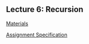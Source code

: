 ## Lecture 6: **Recursion**

[Materials](https://introcs.cs.princeton.edu/java/23recursion/)

[Assignment Specification](https://coursera.cs.princeton.edu/introcs/assignments/recursion/specification.php)
